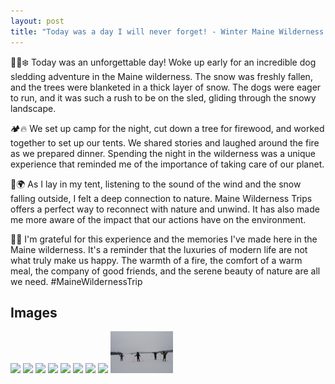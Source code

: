 ```yaml
---
layout: post
title: "Today was a day I will never forget! - Winter Maine Wilderness Trips❄️"
---
```


🌲🐾❄️ Today was an unforgettable day! Woke up early for an incredible dog sledding adventure in the Maine wilderness. The snow was freshly fallen, and the trees were blanketed in a thick layer of snow. The dogs were eager to run, and it was such a rush to be on the sled, gliding through the snowy landscape.

🏕️🔥 We set up camp for the night, cut down a tree for firewood, and worked together to set up our tents. We shared stories and laughed around the fire as we prepared dinner. Spending the night in the wilderness was a unique experience that reminded me of the importance of taking care of our planet.

🙏🌍 As I lay in my tent, listening to the sound of the wind and the snow falling outside, I felt a deep connection to nature. Maine Wilderness Trips offers a perfect way to reconnect with nature and unwind. It has also made me more aware of the impact that our actions have on the environment.

🌟🤗 I'm grateful for this experience and the memories I've made here in the Maine wilderness. It's a reminder that the luxuries of modern life are not what truly make us happy. The warmth of a fire, the comfort of a warm meal, the company of good friends, and the serene beauty of nature are all we need. #MaineWildernessTrip


## Images

<img src="/assets/img/2023-Maine-Cultures/DSC01102.jpg" width="100">

<img src="/assets/img/2023-Maine-Cultures/DSC01144.jpg" width="100">

<img src="/assets/img/2023-Maine-Cultures/DSC01198.jpg" width="100">

<img src="/assets/img/2023-Maine-Cultures/DSC01324.jpg" width="100">

<img src="/assets/img/2023-Maine-Cultures/DSC01355.jpg" width="100">

<img src="/assets/img/2023-Maine-Cultures/DSC01399.jpg" width="100">

<img src="/assets/img/2023-Maine-Cultures/DSC01440.jpg" width="100">

<img src="/assets/img/2023-Maine-Cultures/DSC01102.jpg" width="100">

<img src="/assets/img/2023-Maine-Cultures/DSC01495.jpg" width="100">